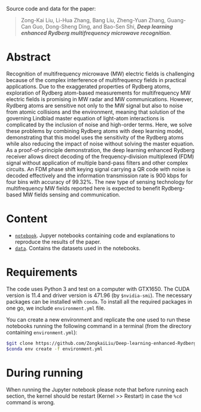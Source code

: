 Source code and data for the paper:

> Zong-Kai Liu, Li-Hua Zhang, Bang Liu, Zheng-Yuan Zhang, Guang-Can Guo, Dong-Sheng Ding, and Bao-Sen Shi, ***Deep learning enhanced Rydberg multifrequency microwave recognition***.


# Abstract
Recognition of multifrequency microwave (MW) electric fields is challenging because of the complex interference of multifrequency fields in practical applications. Due to the exaggerated properties of Rydberg atoms, exploration of Rydberg atom-based measurements for multifrequency MW electric fields is promising in MW radar and MW communications. However, Rydberg atoms are sensitive not only to the MW signal but also to noise from atomic collisions and the environment, meaning that solution of the governing Lindblad master equation of light-atom interactions is complicated by the inclusion of noise and high-order terms. Here, we solve these problems by combining Rydberg atoms with deep learning model, demonstrating that this model uses the sensitivity of the Rydberg atoms while also reducing the impact of noise without solving the master equation. As a proof-of-principle demonstration, the deep learning enhanced Rydberg receiver allows direct decoding of the frequency-division multiplexed (FDM) signal without application of multiple band-pass filters and other complex circuits. An FDM phase shift keying signal carrying a QR code with noise is decoded effectively and the information transmission rate is 900 kbps for four bins with accuracy of 99.32$\%$. The new type of sensing technology for multifrequency MW fields reported here is expected to benefit Rydberg-based MW fields sensing and communication.

# Content

- [`notebook`](./notebook). Jupyer notebooks containing code and explanations to reproduce the results of the paper.
- [`data`](./data). Contains the datasets used in the notebooks.


# Requirements

The code uses Python 3 and test on a computer with GTX1650. The CUDA version is 11.4 and driver version is 471.96 (by ```$nvidia-smi```). The necessary packages can be installed with `conda`.
To install all the required packages in one go, we include `environment.yml` file.

You can create a new environment and replicate the one used to run these notebooks running the following command in a terminal (from the directory containing `environment.yml`):

```bash
$git clone https://github.com/ZongkaiLiu/Deep-learning-enhanced-Rydberg-multifrequency-microwave-recognition.git
$conda env create -f environment.yml
```

# During running
When running the Jupyter notebook please note that before running each section, the kernel should be restart (Kernel >> Restart) in case the `%cd` command is wrong.
